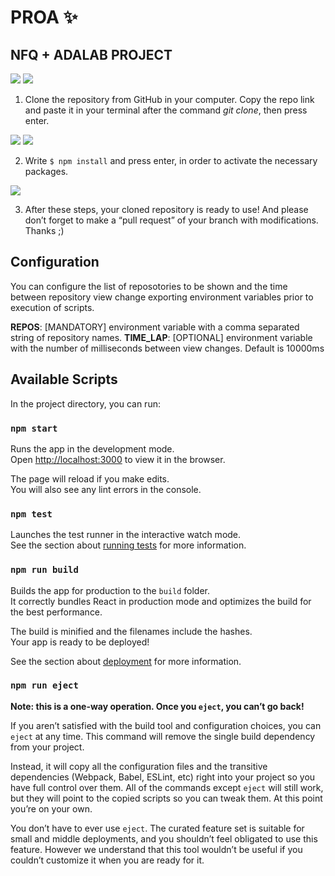 # PROA ✨

## NFQ + ADALAB PROJECT

![](src/images/nfq-logo.png) ![](src/images/logo-adalab-80px.png)

1. Clone the repository from GitHub in your computer. Copy the repo link and paste it in your terminal after the command *git clone*, then press enter.

![](src/images/gitclone.png)
![](src/images/git_clone.png)

2. Write `$ npm install` and press enter, in order to activate the necessary packages.

![](src/images/npm_install.png)

3. After these steps, your cloned repository is ready to use! And please don’t forget to make a “pull request” of your branch with modifications. Thanks ;)

## Configuration

You can configure the list of reposotories to be shown and the time between repository view change exporting environment variables prior to execution of scripts.

**REPOS**: [MANDATORY] environment variable with a comma separated string of repository names.
**TIME_LAP**: [OPTIONAL] environment variable with the number of milliseconds between view changes. Default is 10000ms

## Available Scripts

In the project directory, you can run:

### `npm start`

Runs the app in the development mode.<br>
Open [http://localhost:3000](http://localhost:3000) to view it in the browser.

The page will reload if you make edits.<br>
You will also see any lint errors in the console.

### `npm test`

Launches the test runner in the interactive watch mode.<br>
See the section about [running tests](https://facebook.github.io/create-react-app/docs/running-tests) for more information.

### `npm run build`

Builds the app for production to the `build` folder.<br>
It correctly bundles React in production mode and optimizes the build for the best performance.

The build is minified and the filenames include the hashes.<br>
Your app is ready to be deployed!

See the section about [deployment](https://facebook.github.io/create-react-app/docs/deployment) for more information.

### `npm run eject`

**Note: this is a one-way operation. Once you `eject`, you can’t go back!**

If you aren’t satisfied with the build tool and configuration choices, you can `eject` at any time. This command will remove the single build dependency from your project.

Instead, it will copy all the configuration files and the transitive dependencies (Webpack, Babel, ESLint, etc) right into your project so you have full control over them. All of the commands except `eject` will still work, but they will point to the copied scripts so you can tweak them. At this point you’re on your own.

You don’t have to ever use `eject`. The curated feature set is suitable for small and middle deployments, and you shouldn’t feel obligated to use this feature. However we understand that this tool wouldn’t be useful if you couldn’t customize it when you are ready for it.
